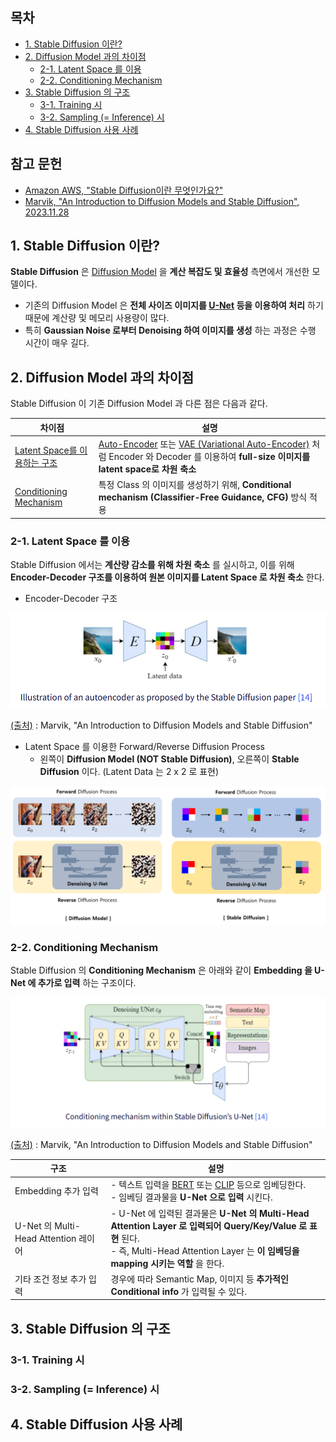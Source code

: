
## 목차

* [1. Stable Diffusion 이란?](#1-stable-diffusion-이란)
* [2. Diffusion Model 과의 차이점](#2-diffusion-model-과의-차이점)
  * [2-1. Latent Space 를 이용](#2-1-latent-space-를-이용)
  * [2-2. Conditioning Mechanism](#2-2-conditioning-mechanism)
* [3. Stable Diffusion 의 구조](#3-stable-diffusion-의-구조)
  * [3-1. Training 시](#3-1-training-시)
  * [3-2. Sampling (= Inference) 시](#3-2-sampling--inference-시)
* [4. Stable Diffusion 사용 사례](#4-stable-diffusion-사용-사례)

## 참고 문헌

* [Amazon AWS, "Stable Diffusion이란 무엇인가요?"](https://aws.amazon.com/ko/what-is/stable-diffusion/)
* [Marvik, "An Introduction to Diffusion Models and Stable Diffusion", 2023.11.28](https://blog.marvik.ai/2023/11/28/an-introduction-to-diffusion-models-and-stable-diffusion/)

## 1. Stable Diffusion 이란?

**Stable Diffusion** 은 [Diffusion Model](Basics_Diffusion%20Model.md) 을 **계산 복잡도 및 효율성** 측면에서 개선한 모델이다.

* 기존의 Diffusion Model 은 **전체 사이즈 이미지를 [U-Net](../Image%20Processing/Model_U-Net.md) 등을 이용하여 처리** 하기 때문에 계산량 및 메모리 사용량이 많다.
* 특히 **Gaussian Noise 로부터 Denoising 하여 이미지를 생성** 하는 과정은 수행 시간이 매우 길다.

## 2. Diffusion Model 과의 차이점

Stable Diffusion 이 기존 Diffusion Model 과 다른 점은 다음과 같다.

| 차이점                                                   | 설명                                                                                                                                                                                      |
|-------------------------------------------------------|-----------------------------------------------------------------------------------------------------------------------------------------------------------------------------------------|
| [Latent Space를 이용하는 구조](#2-1-latent-space-를-이용)       | [Auto-Encoder](Basics_Auto%20Encoder.md) 또는 [VAE (Variational Auto-Encoder)](Basics_Variational%20Auto%20Encoder.md) 처럼 Encoder 와 Decoder 를 이용하여 **full-size 이미지를 latent space로 차원 축소** |
| [Conditioning Mechanism](#2-2-conditioning-mechanism) | 특정 Class 의 이미지를 생성하기 위해, **Conditional mechanism (Classifier-Free Guidance, CFG)** 방식 적용                                                                                                |

### 2-1. Latent Space 를 이용

Stable Diffusion 에서는 **계산량 감소를 위해 차원 축소** 를 실시하고, 이를 위해 **Encoder-Decoder 구조를 이용하여 원본 이미지를 Latent Space 로 차원 축소** 한다.

* Encoder-Decoder 구조

![image](images/StableDiffusion_2.PNG)

[(출처)](https://blog.marvik.ai/2023/11/28/an-introduction-to-diffusion-models-and-stable-diffusion/) : Marvik, "An Introduction to Diffusion Models and Stable Diffusion"

* Latent Space 를 이용한 Forward/Reverse Diffusion Process
  * 왼쪽이 **Diffusion Model (NOT Stable Diffusion)**, 오른쪽이 **Stable Diffusion** 이다. (Latent Data 는 2 x 2 로 표현)

![image](images/StableDiffusion_1.PNG)

### 2-2. Conditioning Mechanism

Stable Diffusion 의 **Conditioning Mechanism** 은 아래와 같이 **Embedding 을 U-Net 에 추가로 입력** 하는 구조이다. 

![image](images/StableDiffusion_3.PNG)

[(출처)](https://blog.marvik.ai/2023/11/28/an-introduction-to-diffusion-models-and-stable-diffusion/) : Marvik, "An Introduction to Diffusion Models and Stable Diffusion"

| 구조                               | 설명                                                                                                                                                                                                                                                                                                              |
|----------------------------------|-----------------------------------------------------------------------------------------------------------------------------------------------------------------------------------------------------------------------------------------------------------------------------------------------------------------|
| Embedding 추가 입력                  | - 텍스트 입력을 [BERT](../Natural%20Language%20Processing/Basics_BERT,%20SBERT%20모델.md#1-bert-모델이란) 또는 [CLIP](../Paper%20Study/Vision%20Model/%5B2025.09.07%5D%20CLIPArTT%20-%20Adaption%20of%20CLIP%20to%20New%20Domains%20at%20Test%20Time.md#1-1-기존-clip-방법-및-그-문제점) 등으로 임베딩한다.<br>- 임베딩 결과물을 **U-Net 으로 입력** 시킨다. |
| U-Net 의 Multi-Head Attention 레이어 | - U-Net 에 입력된 결과물은 **U-Net 의 Multi-Head Attention Layer 로 입력되어 Query/Key/Value 로 표현** 된다.<br>- 즉, Multi-Head Attention Layer 는 **이 임베딩을 mapping 시키는 역할** 을 한다.                                                                                                                                                  |
| 기타 조건 정보 추가 입력                   | 경우에 따라 Semantic Map, 이미지 등 **추가적인 Conditional info** 가 입력될 수 있다.                                                                                                                                                                                                                                                |

## 3. Stable Diffusion 의 구조

### 3-1. Training 시

### 3-2. Sampling (= Inference) 시

## 4. Stable Diffusion 사용 사례

